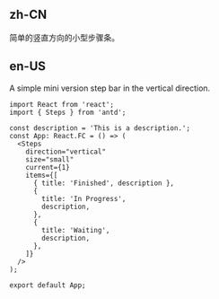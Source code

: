 ## zh-CN

简单的竖直方向的小型步骤条。

## en-US

A simple mini version step bar in the vertical direction.
```tsx
import React from 'react';
import { Steps } from 'antd';

const description = 'This is a description.';
const App: React.FC = () => (
  <Steps
    direction="vertical"
    size="small"
    current={1}
    items={[
      { title: 'Finished', description },
      {
        title: 'In Progress',
        description,
      },
      {
        title: 'Waiting',
        description,
      },
    ]}
  />
);

export default App;
```
